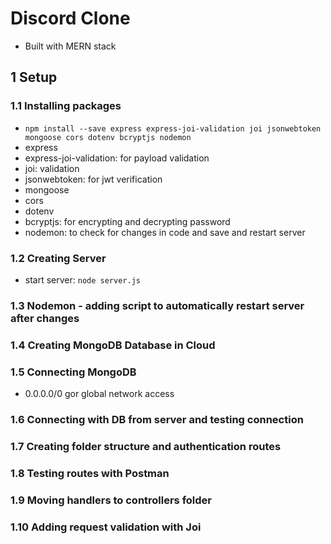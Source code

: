 # Discord Clone

- Built with MERN stack

## 1 Setup

### 1.1 Installing packages

- `npm install --save express express-joi-validation joi jsonwebtoken mongoose cors dotenv bcryptjs nodemon`
- express
- express-joi-validation: for payload validation
- joi: validation
- jsonwebtoken: for jwt verification
- mongoose
- cors
- dotenv
- bcryptjs: for encrypting and decrypting password
- nodemon: to check for changes in code and save and restart server

### 1.2 Creating Server

- start server: `node server.js`

### 1.3 Nodemon - adding script to automatically restart server after changes

### 1.4 Creating MongoDB Database in Cloud

### 1.5 Connecting MongoDB

- 0.0.0.0/0 gor global network access

### 1.6 Connecting with DB from server and testing connection

### 1.7 Creating folder structure and authentication routes

### 1.8 Testing routes with Postman

### 1.9 Moving handlers to controllers folder

### 1.10 Adding request validation with Joi
